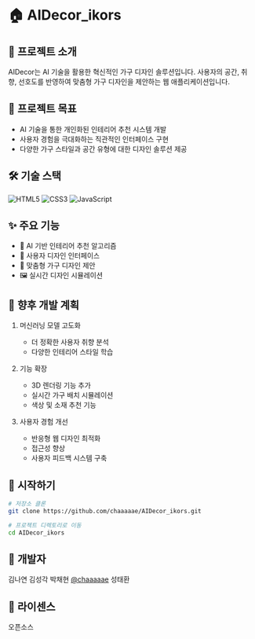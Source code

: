 # 🏠 AIDecor_ikors

## 📝 프로젝트 소개
AIDecor는 AI 기술을 활용한 혁신적인 가구 디자인 솔루션입니다. 사용자의 공간, 취향, 선호도를 반영하여 맞춤형 가구 디자인을 제안하는 웹 애플리케이션입니다.

## 🎯 프로젝트 목표
- AI 기술을 통한 개인화된 인테리어 추천 시스템 개발
- 사용자 경험을 극대화하는 직관적인 인터페이스 구현
- 다양한 가구 스타일과 공간 유형에 대한 디자인 솔루션 제공

## 🛠 기술 스택
![HTML5](https://img.shields.io/badge/HTML5-E34F26?style=flat&logo=html5&logoColor=white)
![CSS3](https://img.shields.io/badge/CSS3-1572B6?style=flat&logo=css3&logoColor=white)
![JavaScript](https://img.shields.io/badge/JavaScript-F7DF1E?style=flat&logo=javascript&logoColor=black)

## ✨ 주요 기능
- 🤖 AI 기반 인테리어 추천 알고리즘
- 🎨 사용자 디자인 인터페이스
- 📝 맞춤형 가구 디자인 제안
- 🖼 실시간 디자인 시뮬레이션

## 🚀 향후 개발 계획
1. 머신러닝 모델 고도화
   - 더 정확한 사용자 취향 분석
   - 다양한 인테리어 스타일 학습

2. 기능 확장
   - 3D 렌더링 기능 추가
   - 실시간 가구 배치 시뮬레이션
   - 색상 및 소재 추천 기능

3. 사용자 경험 개선
   - 반응형 웹 디자인 최적화
   - 접근성 향상
   - 사용자 피드백 시스템 구축

## 🚀 시작하기
```bash
# 저장소 클론
git clone https://github.com/chaaaaae/AIDecor_ikors.git

# 프로젝트 디렉토리로 이동
cd AIDecor_ikors
```

## 👥 개발자
김나연
김성각
박채현 [@chaaaaae](https://github.com/chaaaaae)
성태환

## 📄 라이센스
오픈소스
